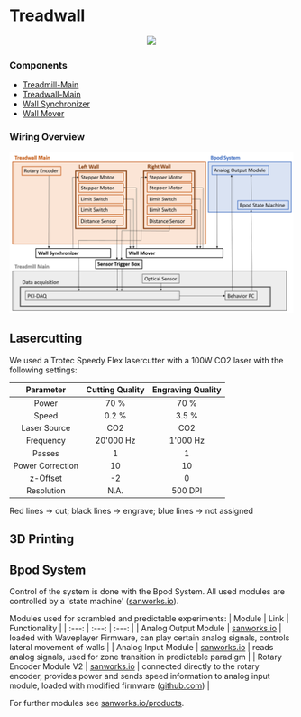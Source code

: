 # Treadwall

<p align="center">
  <img src="./images/Aufbau.png" width="800">
</p>

### Components
- [Treadmill-Main](https://github.com/0815Phine/Treadwall/tree/main/Hardware/Treadmill%20Main)
- [Treadwall-Main](https://github.com/0815Phine/Treadwall/tree/main/Hardware/Treadwall%20Main)
- [Wall Synchronizer](https://github.com/0815Phine/Treadwall/tree/main/Hardware/Wall%20Synchronizer)
- [Wall Mover](https://github.com/0815Phine/Treadwall/tree/main/Hardware/Wall%20Mover)

### Wiring Overview
<p align="center">
  <img src="./images/Treadwall_Connections_Overview.png" width="800">
</p>

## Lasercutting
We used a Trotec Speedy Flex lasercutter with a 100W CO2 laser with the following settings:

| Parameter | Cutting Quality | Engraving Quality |
| :---: | :---: | :---: |
| Power | 70 % | 70 % |
| Speed | 0.2 % | 3.5 % |
| Laser Source | CO2 | CO2 |
| Frequency | 20'000 Hz | 1'000 Hz |
| Passes | 1 | 1 |
| Power Correction | 10 | 10 |
| z-Offset | -2 | 0 |
| Resolution | N.A. | 500 DPI |

Red lines -> cut; black lines -> engrave; blue lines -> not assigned

## 3D Printing

## Bpod System
Control of the system is done with the Bpod System. All used modules are controlled by a 'state machine' ([sanworks.io](https://sanworks.io/shop/viewproduct?productID=1036)).

Modules used for scrambled and predictable experiments:
| Module | Link | Functionality |
| :---: | :---: | :---: |
| Analog Output Module | [sanworks.io](https://sanworks.io/shop/viewproduct?productID=1038) | loaded with Waveplayer Firmware, can play certain analog signals, controls lateral movement of walls |
| Analog Input Module | [sanworks.io](https://sanworks.io/shop/viewproduct?productID=1037) | reads analog signals, used for zone transition in predictable paradigm |
| Rotary Encoder Module V2 | [sanworks.io](https://sanworks.io/shop/viewproduct?productID=1034) | connected directly to the rotary encoder, provides power and sends speed information to analog input module, loaded with modified firmware ([github.com](https://github.com/0815Phine/Bpod_RotaryEncoder_Firmware)) |

For further modules see [sanworks.io/products](https://sanworks.io/shop/products.php).
